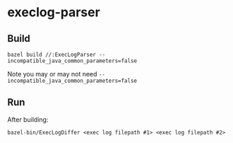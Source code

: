 # execlog-parser

## Build

`bazel build //:ExecLogParser --incompatible_java_common_parameters=false`

Note you may or may not need `--incompatible_java_common_parameters=false`

## Run

After building:

`bazel-bin/ExecLogDiffer <exec log filepath #1> <exec log filepath #2>`
